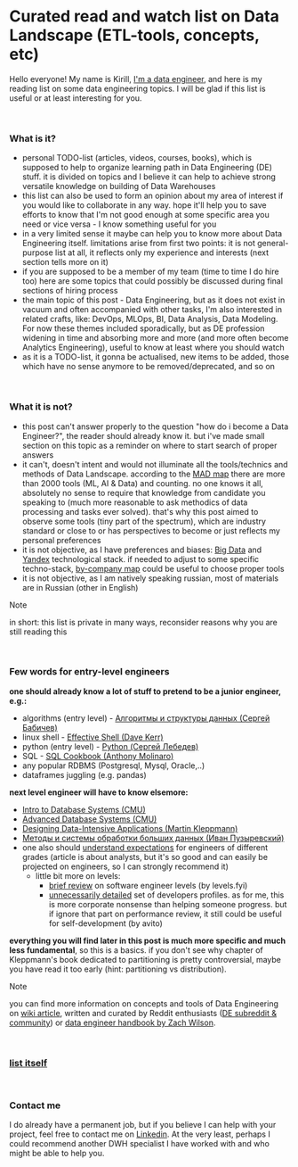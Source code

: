 # Curated read and watch list on Data Landscape (ETL-tools, concepts, etc)

Hello everyone! My name is Kirill, [I'm a data engineer](https://www.linkedin.com/in/smirnovkirilll/), and here is my reading list on some data engineering topics. I will be glad if this list is useful or at least interesting for you.


&nbsp;
### What is it?
- personal TODO-list (articles, videos, courses, books), which is supposed to help to organize learning path in Data Engineering (DE) stuff. it is divided on topics and I believe it can help to achieve strong versatile knowledge on building of Data Warehouses
- this list can also be used to form an opinion about my area of interest if you would like to collaborate in any way. hope it'll help you to save efforts to know that I'm not good enough at some specific area you need or vice versa - I know something useful for you
- in a very limited sense it maybe can help you to know more about Data Engineering itself. limitations arise from first two points: it is not general-purpose list at all, it reflects only my experience and interests (next section tells more on it)
- if you are supposed to be a member of my team (time to time I do hire too) here are some topics that could possibly be discussed during final sections of hiring process
- the main topic of this post - Data Engineering, but as it does not exist in vacuum and often accompanied with other tasks, I'm also interested in related crafts, like: DevOps, MLOps, BI, Data Analysis, Data Modeling. For now these themes included sporadically, but as DE profession widening in time and absorbing more and more (and more often become Analytics Engineering), useful to know at least where you should watch
- as it is a TODO-list, it gonna be actualised, new items to be added, those which have no sense anymore to be removed/deprecated, and so on


&nbsp;
### What it is not?
- this post can't answer properly to the question "how do i become a Data Engineer?", the reader should already know it. but i've made small section on this topic as a reminder on where to start search of proper answers
- it can't, doesn't intent and would not illuminate all the tools/technics and methods of Data Landscape. according to the [MAD map](https://mad.firstmark.com) there are more than 2000 tools (ML, AI & Data) and counting. no one knows it all, absolutely no sense to require that knowledge from candidate you speaking to (much more reasonable to ask methodics of data processing and tasks ever solved). that's why this post aimed to observe some tools (tiny part of the spectrum), which are industry standard or close to or has perspectives to become or just reflects my personal preferences
- it is not objective, as I have preferences and biases: [Big Data](https://en.wikipedia.org/wiki/Big_data) and [Yandex](https://yandex.com/company) technological stack. if needed to adjust to some specific techno-stack, [by-company map](https://www.moderndatastack.xyz/stacks) could be useful to choose proper tools
- it is not objective, as I am natively speaking russian, most of materials are in Russian (other in English)

> [!NOTE]
> in short: this list is private in many ways, reconsider reasons why you are still reading this


&nbsp;
### Few words for entry-level engineers
**one should already know a lot of stuff to pretend to be a junior engineer, e.g.:**
- algorithms (entry level) - [Алгоритмы и структуры данных (Сергей Бабичев)](https://www.youtube.com/playlist?list=PLrCZzMib1e9pDxHYzmEzMmnMMUK-dz0_7)
- linux shell - [Effective Shell (Dave Kerr)](https://effective-shell.com)
- python (entry level) - [Python (Сергей Лебедев)](https://youtube.com/playlist?list=PLlb7e2G7aSpTTNp7HBYzCBByaE1h54ruW)
- SQL - [SQL Cookbook (Anthony Molinaro)](https://www.amazon.com/SQL-Cookbook-Solutions-Techniques-Developers/dp/0596009763)
- any popular RDBMS (Postgresql, Mysql, Oracle,..)
- dataframes juggling (e.g. pandas)

**next level engineer will have to know elsemore:**
- [Intro to Database Systems (CMU)](https://www.youtube.com/playlist?list=PLSE8ODhjZXjbj8BMuIrRcacnQh20hmY9g)
- [Advanced Database Systems (CMU)](https://www.youtube.com/playlist?list=PLSE8ODhjZXjYa_zX-KeMJui7pcN1rIaIJ)
- [Designing Data-Intensive Applications (Martin Kleppmann)](https://www.amazon.com/Designing-Data-Intensive-Applications-Reliable-Maintainable/dp/1449373321)
- [Методы и системы обработки больших данных (Иван Пузыревский)](https://www.youtube.com/playlist?list=PL-_cKNuVAYAVJJRItmIfqft4HtAmaNgB4)
- one also should [understand expectations](https://gopractice.ru/skills/data_analysts_levels) for engineers of different grades (article is about analysts, but it's so good and can easily be projected on engineers, so I can strongly recommend it)
  - little bit more on levels:
    - [brief review](https://www.levels.fyi/blog/swe-level-framework.html) on software engineer levels (by levels.fyi)
    - [unnecessarily detailed](https://github.com/avito-tech/playbook/blob/master/developer-profile.md) set of developers profiles. as for me, this is more corporate nonsense than helping someone progress. but if ignore that part on performance review, it still could be useful for self-development (by avito)

**everything you will find later in this post is much more specific and much less fundamental**, so this is a basics. if you don't see why chapter of Kleppmann's book dedicated to partitioning is pretty controversial, maybe you have read it too early (hint: partitioning vs distribution).

> [!NOTE]
> you can find more information on concepts and tools of Data Engineering on [wiki article](https://dataengineering.wiki/Tools/Tools), written and curated by Reddit enthusiasts ([DE subreddit & community](https://www.reddit.com/r/dataengineering/)) or [data engineer handbook by Zach Wilson](https://github.com/DataExpert-io/data-engineer-handbook).


&nbsp;
### [list itself](https://lookmomimadataengineer.website.yandexcloud.net/)


&nbsp;
### Contact me
I do already have a permanent job, but if you believe I can help with your project, feel free to contact me on [Linkedin](https://www.linkedin.com/in/smirnovkirilll). At the very least, perhaps I could recommend another DWH specialist I have worked with and who might be able to help you.
